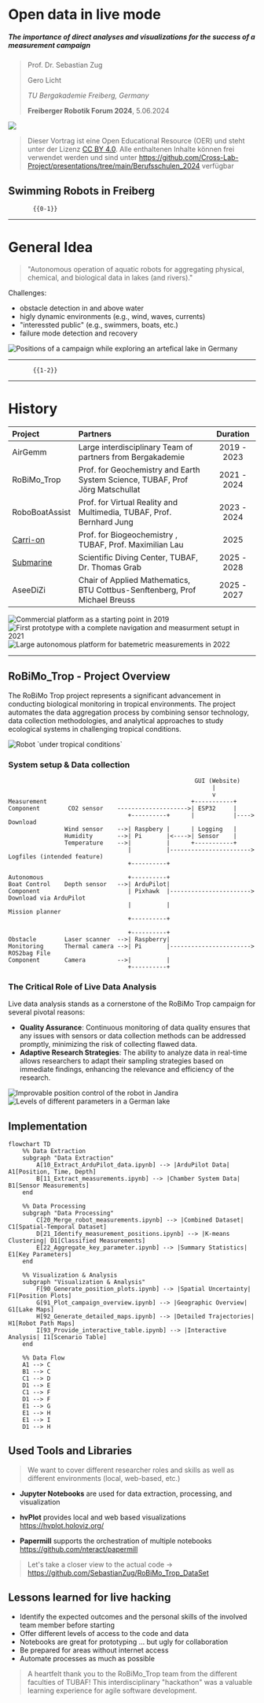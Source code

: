 <!--
author:  Your Name
email:   your.email@example.com
version:  0.2.0
language: en
narrator: US English Female
import:   https://raw.githubusercontent.com/liaScript/mermaid_template/master/README.md
comment:  RoBiMo Trop Project Overview and Data Analysis

@style
.flex-container {
    display: flex;
    flex-wrap: wrap; /* Allows the items to wrap as needed */
    align-items: stretch;
    gap: 20px; /* Adds both horizontal and vertical spacing between items */
}

.flex-child { 
    flex: 1;
}

.flex-child2 { 
    flex: 3;
}

@media (max-width: 600px) {
    .flex-child {
        flex: 100%; /* Makes the child divs take up the full width on slim devices */
        margin-right: 0; /* Removes the right margin */
    }
}
@end
-->

# Open data in live mode

<h5>
The importance of direct analyses and visualizations for the success of a measurement campaign
</h5>


<section class="flex-container">


<div class="flex-child" style="min-width: 250px">

> Prof. Dr. Sebastian Zug
>
> Gero Licht
>
> _TU Bergakademie Freiberg, Germany_
>
> __Freiberger Robotik Forum 2024__, 5.06.2024

</div>

<!-- class="flex-child2" style="min-width: 250px"-->
![](https://raw.githubusercontent.com/SebastianZug/RoBiMo_Trop_DataSet/refs/heads/main/presentation/images/SwimmingRobot_runstedt.jpg)


</section>

> Dieser Vortrag ist eine Open Educational Resource (OER) und steht unter der Lizenz [CC BY 4.0](https://creativecommons.org/licenses/by/4.0/deed.de). Alle enthaltenen Inhalte können frei verwendet werden und sind unter https://github.com/Cross-Lab-Project/presentations/tree/main/Berufsschulen_2024 verfügbar

## Swimming Robots in Freiberg

           {{0-1}}
***************************************

General Idea 
======================

> "Autonomous operation of aquatic robots for aggregating physical, chemical, and biological data in lakes (and rivers)."

<section class="flex-container">

<div class="flex-child" style="min-width: 300px">

Challenges:

+ obstacle detection in and above water
+ higly dynamic environments (e.g., wind, waves, currents)
+ "interessted public" (e.g., swimmers, boats, etc.)
+ failure mode detection and recovery

</div>


<!-- class="flex-child2" -->
![](https://raw.githubusercontent.com/SebastianZug/RoBiMo_Trop_DataSet/refs/heads/main/presentation/images/Trace_runstedt.jpg "Positions of a campaign while exploring an artefical lake in Germany")

</section>

***************************************

           {{1-2}}
***************************************

History
====================

<!-- data-type=none -->
| Project                                                     | Partners                                                                      |  Duration   |
| :---------------------------------------------------------- | :---------------------------------------------------------------------------- | :---------: |
| AirGemm                                                     | Large interdisciplinary Team of partners from Bergakademie                    | 2019 - 2023 |
| RoBiMo\_Trop                                                | Prof. for Geochemistry and Earth System Science, TUBAF, Prof Jörg Matschullat |  2021 - 2024  |
| RoboBoatAssist                                              | Prof. for Virtual Reality and Multimedia, TUBAF, Prof. Bernhard Jung          | 2023 - 2024 |
| [Carri-on](https://tu-freiberg.de/soro/projekte/carri-on)   | Prof. for Biogeochemistry , TUBAF, Prof. Maximilian Lau                       |    2025     |
| [Submarine](https://tu-freiberg.de/sdc/forschung/SUBmarIne) | Scientific Diving Center, TUBAF, Dr. Thomas Grab                              | 2025 - 2028 |
| AseeDiZi                                                    | Chair of Applied Mathematics, BTU Cottbus-Senftenberg, Prof Michael Breuss    | 2025 - 2027 |

![](./images/2019.jpg "Commercial platform as a starting point in 2019")
![](./images/2021.jpg "First prototype with a complete navigation and measurment setupt in 2021")
![](./images/2022.jpg "Large autonomous platform for batemetric measurements in 2022")

***************************************

## RoBiMo\_Trop - Project Overview

<section class="flex-container">

<!-- class="flex-child" style="min-width: 300px"-->
The RoBiMo Trop project represents a significant advancement in conducting biological monitoring in tropical environments. The project automates the data aggregation process by combining sensor technology, data collection methodologies, and analytical approaches to study ecological systems in challenging tropical conditions.

<!-- class="flex-child2" -->
![](./images/SwimmingRobot_in_rain.jpg "Robot `under tropical conditions`")

</section>

### System setup & Data collection

```ascii
                                                     GUI (Website)
                                                          |
                                                          v
Measurement                                         +-----------+
Component        CO2 sensor    -------------------->| ESP32     |
                                  +----------+      |           |----> Download          
                Wind sensor    -->| Raspbery |      | Logging   |
                Humidity       -->| Pi       |<---->| Sensor    |
                Temperature    -->|          |      +-----------+
                                  |          |-----------------------> Logfiles (intended feature)
                                  +----------+

Autonomous                        +----------+    
Boat Control    Depth sensor   -->| ArduPilot|
Component                         | Pixhawk  |-----------------------> Download via ArduPilot
                                  |          |                         Mission planner
                                  +----------+

                                  +----------+
Obstacle        Laser scanner  -->| Raspberry|
Monitoring      Thermal camera -->| Pi       |-----------------------> ROS2bag File
Component       Camera         -->|          |
                                  +----------+
```

### The Critical Role of Live Data Analysis

Live data analysis stands as a cornerstone of the RoBiMo Trop campaign for several pivotal reasons:

+ **Quality Assurance**: Continuous monitoring of data quality ensures that any issues with sensors or data collection methods can be addressed promptly, minimizing the risk of collecting flawed data.
+ **Adaptive Research Strategies**: The ability to analyze data in real-time allows researchers to adapt their sampling strategies based on immediate findings, enhancing the relevance and efficiency of the research.

![](./images/Jandira_Positions_2.png "Improvable position control of the robot in Jandira")
![](./images/Results_runstedt.jpg "Levels of different parameters in a German lake")

## Implementation

```mermaid @mermaid
flowchart TD
    %% Data Extraction
    subgraph "Data Extraction"
        A[10_Extract_ArduPilot_data.ipynb] --> |ArduPilot Data| A1[Position, Time, Depth]
        B[11_Extract_measurements.ipynb] --> |Chamber System Data| B1[Sensor Measurements]
    end

    %% Data Processing
    subgraph "Data Processing"
        C[20_Merge_robot_measurements.ipynb] --> |Combined Dataset| C1[Spatial-Temporal Dataset]
        D[21_Identify_measurement_positions.ipynb] --> |K-means Clustering| D1[Classified Measurements]
        E[22_Aggregate_key_parameter.ipynb] --> |Summary Statistics| E1[Key Parameters]
    end

    %% Visualization & Analysis
    subgraph "Visualization & Analysis"
        F[90_Generate_position_plots.ipynb] --> |Spatial Uncertainty| F1[Position Plots]
        G[91_Plot_campaign_overview.ipynb] --> |Geographic Overview| G1[Lake Maps]
        H[92_Generate_detailed_maps.ipynb] --> |Detailed Trajectories| H1[Robot Path Maps]
        I[93_Provide_interactive_table.ipynb] --> |Interactive Analysis| I1[Scenario Table]
    end

    %% Data Flow
    A1 --> C
    B1 --> C
    C1 --> D
    D1 --> E
    C1 --> F
    D1 --> F
    E1 --> G
    E1 --> H
    E1 --> I
    D1 --> H
```

## Used Tools and Libraries

> We want to cover different researcher roles and skills as well as different environments (local, web-based, etc.) 

+ **Jupyter Notebooks** are used for data extraction, processing, and visualization

+ **hvPlot** provides local and web based visualizations https://hvplot.holoviz.org/

+ **Papermill** supports the orchestration of multiple notebooks https://github.com/nteract/papermill

> Let's take a closer view to the actual code -> https://github.com/SebastianZug/RoBiMo_Trop_DataSet

## Lessons learned for live hacking

+ Identify the expected outcomes and the personal skills of the involved team member before starting
+ Offer different levels of access to the code and data
+ Notebooks are great for prototyping ... but ugly for collaboration
+ Be prepared for areas without internet access
+ Automate processes as much as possible

> A heartfelt thank you to the RoBiMo\_Trop team from the different faculties of TUBAF! This interdisciplinary "hackathon" was a valuable learning experience for agile software development.